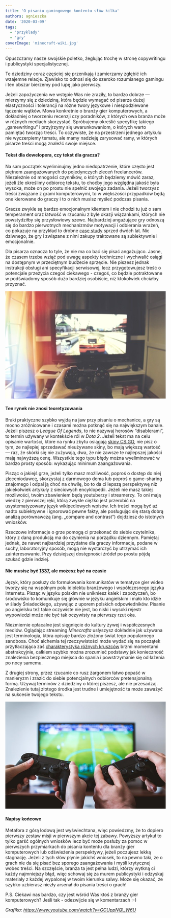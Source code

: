 ```yaml
---
title: 'O pisaniu gamingowego kontentu słów kilka'
authors: agnieszka
date: '2020-03-09'
tags:
  - 'przyklady'
  - 'gry'
coverImage: 'minecraft-wiki.jpg'
---
```


Opuszczamy nasze swojskie poletko, żeglując trochę w stronę copywritingu i
publicystyki specjalistycznej.

<!--truncate-->

Te dziedziny coraz częściej się przenikają i zamierzamy zgłębić ich wzajemne
relacje. Zjawisko to odnosi się do szeroko rozumianego gamingu i ten obszar
bierzemy pod lupę jako pierwszy.

Jeżeli zapożyczenia we wstępie Was nie zraziły, to bardzo dobrze ― mierzymy się
z dziedziną, która będzie wymagać od pisarza dużej elastyczności i tolerancji na
różne twory językowe i niespodziewane łączenie wątków. Mowa konkretnie o branży
gier komputerowych, a dokładniej o tworzeniu recenzji czy poradników, z których
owa branża może w różnych mediach skorzystać. Spróbujemy określić specyfikę
takiego „gamewritingu” i przyjrzymy się uwarunkowaniom, o których warto pamiętać
tworząc treści. To oczywiste, że na przestrzeni jednego artykułu nie wyczerpiemy
tematu, ale mamy nadzieję zarysować ramy, w których pisarze treści mogą znaleźć
swoje miejsce.

#### Tekst dla dewelopera, czy tekst dla gracza?

Na sam początek wyeliminujmy jedno niedopatrzenie, które często jest piętnem
zaangażowanych do pojedynczych zleceń freelancerów. Niezależnie od mnogości
czynników, o których będziemy mówić zaraz, jeżeli źle określimy odbiorcę tekstu,
to choćby jego względna jakość była wysoka, może on po prostu nie spełnić
swojego zadania. Jeżeli tworzysz treści związane z grami komputerowymi, to w
większości przypadków będą one kierowane do graczy i to o nich musisz myśleć
podczas pisania.

Gracze zwykle są bardzo emocjonalnym klientem i nie chodzi tu już o sam
temperament oraz łatwość w rzucaniu z byle okazji wiązankami, których nie
powstydziłby się przysłowiowy szewc. Najbardziej angażujące gry odnoszą się do
bardzo pierwotnych mechanizmów motywacji i odbierania wrażeń, co pokazuje na
przykład to drobne
[case study](https://www.psychologytoday.com/au/blog/darwins-subterranean-world/201809/video-games-and-emotional-states)
sprzed dwóch lat. Nic dziwnego, że gry i związane z nimi zakupy traktowane są
subiektywnie i emocjonalnie.

Dla pisarza oznacza to tyle, że nie ma co bać się pisać angażująco. Jasne, że
czasem trzeba wziąć pod uwagę aspekty techniczne i wychwalić osiągi na dostępnym
w przeciętnym budżecie sprzęcie. Nie piszesz jednak instrukcji obsługi ani
specyfikacji serwisowej, lecz przygotowujesz treść o potencjale przeżycia czegoś
ciekawego - czegoś, co będzie potraktowane w podświadomy sposób dużo bardziej
osobiście, niż ktokolwiek chciałby przyznać.

![](images/computer-1845880_640.jpg)

#### Ten rynek nie znosi teoretyzowania

Braki praktyczne szybko wyjdą na jaw przy pisaniu o mechanice, a gry są mocno
zróżnicowane i czasami można potknąć się na największym banale. Jeżeli piszesz o
_League Of Legends_, to nie nazywaj herosów “disablerami”, to termin używany w
kontekście ról w _Dota 2_. Jeżeli tekst ma na celu opisanie wartości, które na
rynku zbytu osiągają [skiny CS:GO](https://www.skinwallet.com/pl/), nie pisz o
tym, że najlepiej sprzedawać nieużywane skiny, bo mają większą wartość ― raz, że
skórki się nie zużywają, dwa, że nie zawsze te najlepszej jakości mają najwyższą
cenę. Wszystkie tego typu błędy można wyeliminować w bardzo prosty sposób:
wykazując minimum zaangażowania.

Pisząc o jakiejś grze, jeżeli tylko masz możliwość, poproś o dostęp do niej
zleceniodawcę, skorzystaj z darmowego dema lub poproś o game-sharing znajomego i
odpal ją choć na chwilę, bo to da ci lepszą perspektywę niż jakiekolwiek
artykuły z sieciowych encyklopedii. Jeżeli nie masz takiej możliwości, twoim
zbawieniem będą youtuberzy i streamerzy. To oni mają wiedzę z pierwszej ręki,
którą zwykle ciężko jest przerobić na usystematyzowany język wikipediowych
wpisów. Ich treści mogą być aż nadto subiektywne i ignorować pewne fakty, ale
posługując się starą dobrą analizą porównawczą (ang. „compare and contrast”)
dojdziesz do istotnych wniosków.

Rzeczowe informacje o grze pomogą ci przekonać do siebie czytelnika, który z
daną produkcją ma do czynienia na porządku dziennym. Pamiętaj jednak, że nawet
najbardziej przydatne dla graczy informacje, podane w suchy, laboratoryjny
sposób, mogą nie wystarczyć by utrzymać ich zainteresowanie. Przy dzisiejszej
dostępności źródeł po prostu pójdą szukać gdzie indziej.

#### Nie musisz być [1337](https://en.wikipedia.org/wiki/Leet), ale możesz być na czasie

Język, który posłuży do formułowania komunikatów w tematyce gier wideo tworzy
się na wspólnym polu idiolektu branżowego i współczesnego języka Internetu.
Pisząc w języku polskim nie unikniesz kalek i zapożyczeń, bo środowisko to
komunikuje się głównie w języku angielskim i mało kto idzie w ślady
Śniadeckiego, używając z uporem polskich odpowiedników. Pisanie po angielsku też
takie oczywiste nie jest, bo niski i wysoki rejestr wypowiedzi może nie być tak
oczywisty na pierwszy rzut oka.

Niezmiernie opłacalne jest sięgnięcie do kultury żywej i współczesnych mediów.
Oglądając streaming _Minecrafta_ usłyszysz dokładnie jak używana jest
terminologia, która opisuje bardzo złożony świat tego popularnego sandboxa. Choć
alchemia tej rzeczywistości może wydać się na początek przytłaczająca zaś
[charakterystyka różnych kruszców](https://minecraft-pl.gamepedia.com/Bloki)
brzmi momentami abstrakcyjnie, całkiem szybko można zrozumieć podstawy jak
konieczność znalezienia bezpiecznego miejsca do spania i powstrzymanie się od
łażenia po nocy samemu.

Z drugiej strony, przez rzucanie co rusz żargonem łatwo popaść w manieryzm i
zrazić do siebie potencjalnych odbiorców pretensjonalną formą. Używaj terminów z
dziedziny o której piszesz, ale nie przesadzaj. Znalezienie tutaj złotego środka
jest trudne i umiejętność ta może zaważyć na sukcesie twojego tekstu.

![](images/gaming-2259191_640.jpg)

#### Napisy końcowe

Metafora z górą lodową jest wyświechtana, więc powiedzmy, że to dopiero pierwszy
zestaw misji w pierwszym akcie tej zabawy. Powyższy artykuł to tylko garść
ogólnych wniosków lecz być może posłuży za pomoc w pierwszych przymiarkach do
pisania kontentu dla branży gier komputerowych lub odświeżenia perspektywy,
jeżeli poczujesz lekką stagnację. Jeżeli z tych słów płynie jakichś wniosek, to
na pewno taki, że o grach nie da się pisać bez sporego zaangażowania i myśli
krytycznej wobec treści. Na szczęście, branża ta jest pełna ludzi, którzy wytkną
ci każdy najmniejszy błąd, więc schowaj się za murem publicystyki i odzyskaj
materiały z każdej wypalonej w twoim kierunku salwy. Może się okazać, że szybko
uzbierasz niezły arsenał do pisania treści o grach!

P.S. Ciekawi nas bardzo, czy jest wśród Was ktoś z branży gier komputerowych?
Jeśli tak - odezwijcie się w komentarzach :-)

_Grafika: https://www.youtube.com/watch?v=GCUppNQ\_W6U_
